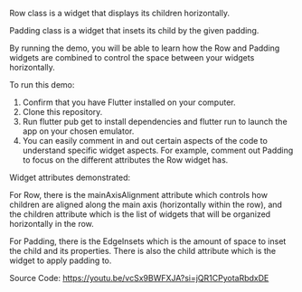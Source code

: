 Row class is a widget that displays its children horizontally.

Padding class is a widget that insets its child by the given padding.

By running the demo, you will be able to learn how the Row and Padding widgets are combined to control the space between your widgets horizontally.

To run this demo:
1. Confirm that you have Flutter installed on your computer.
2. Clone this repository.
3. Run flutter pub get to install dependencies and flutter run to launch the app on your chosen emulator.
4. You can easily comment in and out certain aspects of the code to understand specific widget aspects. For example, comment out Padding to focus on the different attributes the Row widget has.

Widget attributes demonstrated:

For Row, there is the mainAxisAlignment attribute which controls how children are aligned along the main axis (horizontally within the row), and the children attribute which is the list of widgets that will be organized horizontally in the row.

For Padding, there is the EdgeInsets which is the amount of space to inset the child and its properties. There is also the child attribute which is the widget to apply padding to.

Source Code: https://youtu.be/vcSx9BWFXJA?si=jQR1CPyotaRbdxDE

